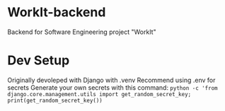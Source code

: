 # WorkIt-backend
Backend for Software Engineering project "WorkIt"

# Dev Setup
Originally devoleped with Django with .venv
Recommend using .env for secrets
Generate your own secrets with this command:
`python -c 'from django.core.management.utils import get_random_secret_key; print(get_random_secret_key())`